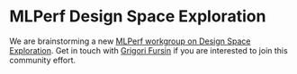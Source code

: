 # MLPerf Design Space Exploration

We are brainstorming a new [MLPerf workgroup on Design Space Exploration](https://docs.google.com/document/d/1rZW3TG-IBBm8LQK95x66Iy3InX25pEV1cEIcQvsqaZ4/edit#heading=h.ios4eb8fvqqi).
Get in touch with [Grigori Fursin](mailto:grigori@octoml.ai) if you are interested to join this community effort.

